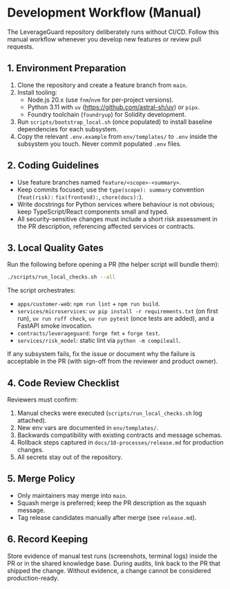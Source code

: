 # Development Workflow (Manual)

The LeverageGuard repository deliberately runs without CI/CD. Follow this manual
workflow whenever you develop new features or review pull requests.

## 1. Environment Preparation

1. Clone the repository and create a feature branch from `main`.
2. Install tooling:
   - Node.js 20.x (use `fnm`/`nvm` for per-project versions).
   - Python 3.11 with `uv` (https://github.com/astral-sh/uv) or `pipx`.
   - Foundry toolchain (`foundryup`) for Solidity development.
3. Run `scripts/bootstrap_local.sh` (once populated) to install baseline
   dependencies for each subsystem.
4. Copy the relevant `.env.example` from `env/templates/` to `.env` inside the
   subsystem you touch. Never commit populated `.env` files.

## 2. Coding Guidelines

- Use feature branches named `feature/<scope>-<summary>`.
- Keep commits focused; use the `type(scope): summary` convention (`feat(risk):`
  `fix(frontend):`, `chore(docs):`).
- Write docstrings for Python services where behaviour is not obvious; keep
  TypeScript/React components small and typed.
- All security-sensitive changes must include a short risk assessment in the PR
  description, referencing affected services or contracts.

## 3. Local Quality Gates

Run the following before opening a PR (the helper script will bundle them):

```bash
./scripts/run_local_checks.sh --all
```

The script orchestrates:

- `apps/customer-web`: `npm run lint` + `npm run build`.
- `services/microservices`: `uv pip install -r requirements.txt` (on first run),
  `uv run ruff check`, `uv run pytest` (once tests are added), and a FastAPI
  smoke invocation.
- `contracts/leverageguard`: `forge fmt` + `forge test`.
- `services/risk_model`: static lint via `python -m compileall`.

If any subsystem fails, fix the issue or document why the failure is acceptable
in the PR (with sign-off from the reviewer and product owner).

## 4. Code Review Checklist

Reviewers must confirm:

1. Manual checks were executed (`scripts/run_local_checks.sh` log attached).
2. New env vars are documented in `env/templates/`.
3. Backwards compatibility with existing contracts and message schemas.
4. Rollback steps captured in `docs/10-processes/release.md` for production
   changes.
5. All secrets stay out of the repository.

## 5. Merge Policy

- Only maintainers may merge into `main`.
- Squash merge is preferred; keep the PR description as the squash message.
- Tag release candidates manually after merge (see `release.md`).

## 6. Record Keeping

Store evidence of manual test runs (screenshots, terminal logs) inside the PR
or in the shared knowledge base. During audits, link back to the PR that shipped
the change. Without evidence, a change cannot be considered production-ready.

